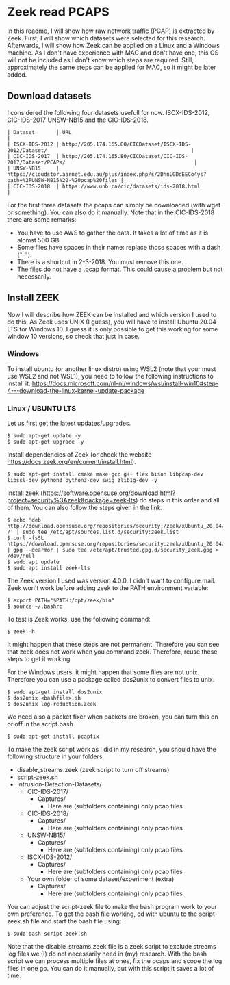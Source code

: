 # Zeek read PCAPS

In this readme, I will show how raw network traffic (PCAP) is extracted by Zeek. 
First, I will show which datasets were selected for this research. Afterwards, I will show 
how Zeek can be applied on a Linux and a Windows machine. As I don't have experience with 
MAC and don't have one, this OS will not be included as I don't know which steps are required.
Still, approximately the same steps can be applied for MAC, so it might be later added. 

## Download datasets

I considered the following four datasets usefull for now. ISCX-IDS-2012, CIC-IDS-2017
UNSW-NB15 and the CIC-IDS-2018.

```
| Dataset       | URL                                                                                                   | 
| ISCX-IDS-2012 | http://205.174.165.80/CICDataset/ISCX-IDS-2012/Dataset/                                               |
| CIC-IDS-2017  | http://205.174.165.80/CICDataset/CIC-IDS-2017/Dataset/PCAPs/                                          |
| UNSW-NB15     | https://cloudstor.aarnet.edu.au/plus/index.php/s/2DhnLGDdEECo4ys?path=%2FUNSW-NB15%20-%20pcap%20files |
| CIC-IDS-2018  | https://www.unb.ca/cic/datasets/ids-2018.html                                                         |
```
For the first three datasets the pcaps can simply be downloaded (with wget or something).
You can also do it manually. Note that in the CIC-IDS-2018 there are some remarks:
- You have to use AWS to gather the data. It takes a lot of time as it is alomst 500 GB.
- Some files have spaces in their name: replace those spaces with a dash ("-").
- There is a shortcut in 2-3-2018. You must remove this one.
- The files do not have a .pcap format. This could cause a problem but not necessarily. 

## Install ZEEK

Now I will describe how ZEEK can be installed and which version I used to do this. 
As Zeek uses UNIX (I guess), you will have to install Ubuntu 20.04 LTS for Windows 10.
I guess it is only possible to get this working for some window 10 versions, so check that just
in case. 

### Windows
To install ubuntu (or another linux distro) using WSL2 (note that your must use WSL2 and not WSL1), you need to follow
the following instructions to install it. 
https://docs.microsoft.com/nl-nl/windows/wsl/install-win10#step-4---download-the-linux-kernel-update-package


### Linux / UBUNTU LTS

Let us first get the latest updates/upgrades.

```shell
$ sudo apt-get update -y
$ sudo apt-get upgrade -y
```

Install dependencies of Zeek (or check the website https://docs.zeek.org/en/current/install.html).

```shell
$ sudo apt-get install cmake make gcc g++ flex bison libpcap-dev libssl-dev python3 python3-dev swig zlib1g-dev -y
```

Install zeek (https://software.opensuse.org/download.html?project=security%3Azeek&package=zeek-lts) do steps in this order and all of them.
You can also follow the steps given in the link.

```shell
$ echo 'deb http://download.opensuse.org/repositories/security:/zeek/xUbuntu_20.04/ /' | sudo tee /etc/apt/sources.list.d/security:zeek.list
$ curl -fsSL https://download.opensuse.org/repositories/security:zeek/xUbuntu_20.04/Release.key | gpg --dearmor | sudo tee /etc/apt/trusted.gpg.d/security_zeek.gpg > /dev/null
$ sudo apt update
$ sudo apt install zeek-lts
```

The Zeek version I used was version 4.0.0. I didn't want to configure mail. Zeek won't work before adding zeek to the PATH environment variable:
```shell
$ export PATH="$PATH:/opt/zeek/bin"
$ source ~/.bashrc
```
To test is Zeek works, use the following command:
```shell
$ zeek -h
```

It might happen that these steps are not permanent. Therefore you can see that zeek does not work when you command zeek. Therefore, reuse these steps to get it working.

For the Windows users, it might happen that some files are not unix. Therefore you can use a package called dos2unix to convert files to unix.

```shell
$ sudo apt-get install dos2unix
$ dos2unix <bashfile>.sh
$ dos2unix log-reduction.zeek
```

We need also a packet fixer when packets are broken, you can turn this on or off in the script.bash

```
$ sudo apt-get install pcapfix
```

To make the zeek script work as I did in my research, you should have the following structure in your folders:

- disable_streams.zeek (zeek script to turn off streams) 
- script-zeek.sh
- Intrusion-Detection-Datasets/
	- CIC-IDS-2017/
		- Captures/
			- Here are (subfolders containing) only pcap files
	- CIC-IDS-2018/
		- Captures/
		 	- Here are (subfolders containing) only pcap files
	- UNSW-NB15/
		- Captures/
		 	- Here are (subfolders containing) only pcap files
	- ISCX-IDS-2012/
		- Captures/
		 	- Here are (subfolders containing) only pcap files
	- Your own folder of some dataset/experiment (extra)
		- Captures/
			- Here are (subfolders containing) only pcap files.

You can adjust the script-zeek file to make the bash program work to your own preference. 
To get the bash file working, cd with ubuntu to the script-zeek.sh file and start the bash file using:

```shell
$ sudo bash script-zeek.sh
```

Note that the disable_streams.zeek file is a zeek script to exclude streams log files we (I) do not necessarily need in (my) research. 
With the bash script we can process multiple files at ones, fix the pcaps and scope the log files in one go. 
You can do it manually, but with this script it saves a lot of time. 

